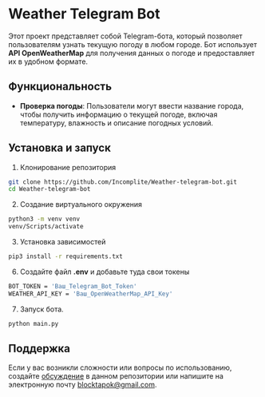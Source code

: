 # Weather Telegram Bot

Этот проект представляет собой Telegram-бота, который позволяет пользователям узнать текущую погоду в любом городе. Бот использует **API OpenWeatherMap** для получения данных о погоде и предоставляет их в удобном формате.

## Функциональность
- **Проверка погоды**: Пользователи могут ввести название города, чтобы получить информацию о текущей погоде, включая температуру, влажность и описание погодных условий.



## Установка и запуск

1. Клонирование репозитория

```bash
git clone https://github.com/Incomplite/Weather-telegram-bot.git
cd Weather-telegram-bot
```

2. Создание виртуального окружения

```bash
python3 -m venv venv
venv/Scripts/activate
```

3. Установка зависимостей

```bash
pip3 install -r requirements.txt
```

6. Создайте файл **.env** и добавьте туда свои токены

```bash
BOT_TOKEN = 'Ваш_Telegram_Bot_Token'
WEATHER_API_KEY = 'Ваш_OpenWeatherMap_API_Key'
```

7. Запуск бота.

```bash
python main.py
```

## Поддержка
Если у вас возникли сложности или вопросы по использованию, создайте 
[обсуждение](https://github.com/Incomplite/Weather-telegram-bot/issues/new/choose) в данном репозитории или напишите на электронную почту <blocktapok@gmail.com>.

